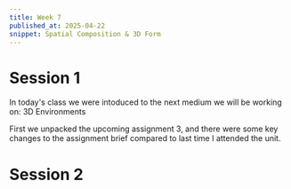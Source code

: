 ```yaml
---
title: Week 7
published_at: 2025-04-22
snippet: Spatial Composition & 3D Form
---
```


# Session 1

In today's class we were intoduced to the next medium we will be working on: 3D Environments

First we unpacked the upcoming assignment 3, and there were some key changes to the assignment brief compared to last time I attended the unit.



# Session 2